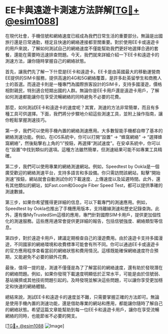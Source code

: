 # EE卡與遠遊卡測速方法詳解[[TG💪+ @esim1088](https://t.me/s/esim1088)]

在現代社會，手機信號和網絡速度已經成為我們日常生活的重要部分。無論是出國旅行還是日常通勤，穩定且快速的網絡連接都至關重要。對於使用EE卡或遠遊卡的用戶來說，了解如何測試自己的網絡速度不僅能幫助我們更好地選擇合適的套餐，還能在需要時迅速排查問題。今天，我們就來詳細介紹一下EE卡和遠遊卡的測速方法，讓你隨時掌握自己的網絡狀態。

首先，讓我們先了解一下什麼是EE卡和遠遊卡。EE卡是由英國最大的移動運營商EE提供的SIM卡服務，提供高速的4G和5G網絡覆蓋，是許多赴英留學生和商務人士的首選。而遠遊卡則是一種專門為國際旅客設計的SIM卡，支持多國漫遊，價格相對親民，特別適合短期出國的人群。無論你是EE卡用戶還是遠遊卡用戶，了解如何測速都能讓你在享受流暢網絡的同時避免不必要的花費。

那麼，如何測試EE卡和遠遊卡的速度呢？其實，測速的方法非常簡單，而且有多種工具可供選擇。下面，我們將分步驟地介紹這些測速工具，並附上操作指南，讓你輕鬆掌握測速技巧。

第一步，我們可以使用手機內置的網絡測速應用。大多數智能手機都自帶了基本的網絡測速功能。例如，在iOS系統中，你可以打開“設置” → “蜂窩網絡” → “選擇蜂窩網絡”，然後點擊右上角的“i”按鈕，再選擇“測試速度”。在安卓系統中，你可以在“設置”中找到類似的選項。這種方法雖然簡單，但測速結果可能不如專業工具精確。

第二步，我們可以使用專業的網絡測速網站。例如，Speedtest by Ookla是一個廣受歡迎的網絡測速平台，支持多語言和多設備。你只需訪問該網站，點擊“開始測速”按鈕，網站就會自動測試你的下載速度、上傳速度以及延遲時間。此外，還有其他類似的網站，如Fast.com和Google Fiber Speed Test，都可以提供準確的測速數據。

第三步，如果你希望獲得更詳細的信息，可以下載專門的測速應用。例如，Speedtest by Ookla也推出了手機應用版本，支持離線測速和歷史記錄查詢。此外，還有像MyTrustedSim這樣的應用，專門針對國際SIM卡用戶，提供更加個性化的測速服務。這些應用通常會提供更詳細的報告，包括信號強度、網絡類型等信息。

第四步，對於遠遊卡用戶，建議定期檢查自己的漫遊費用。由於遠遊卡支持多國漫遊，不同國家的網絡環境和收費標準可能會有所不同。你可以通過EE卡或遠遊卡的官方應用程序查看當前的網絡狀態和費用情況。這樣既能確保網絡速度符合預期，又能避免不必要的額外花費。

最後，值得一提的是，測速不僅僅是為了了解當前的網絡速度，還有助於發現潛在的網絡問題。例如，如果你發現下載速度明顯低於正常水平，可能是由於信號弱、基站擁擠或其他技術問題引起的。及時發現並解決這些問題，可以讓你享受更加穩定和快速的網絡體驗。

總結來說，測試EE卡和遠遊卡的速度並不難，只需要掌握正確的方法即可。無論是使用手機內置的測速功能，還是借助專業的網站和應用，都能讓你隨時了解自己的網絡狀態。希望這篇文章能幫助到每一位EE卡和遠遊卡用戶，讓你在享受流暢網絡的同時，也能節省不必要的開支。

[[TG💪+ @esim1088](https://t.me/s/esim1088) ![Image](https://i.postimg.cc/4NQfJmqS/Snipaste-2025-05-13-00-14-12.png)]